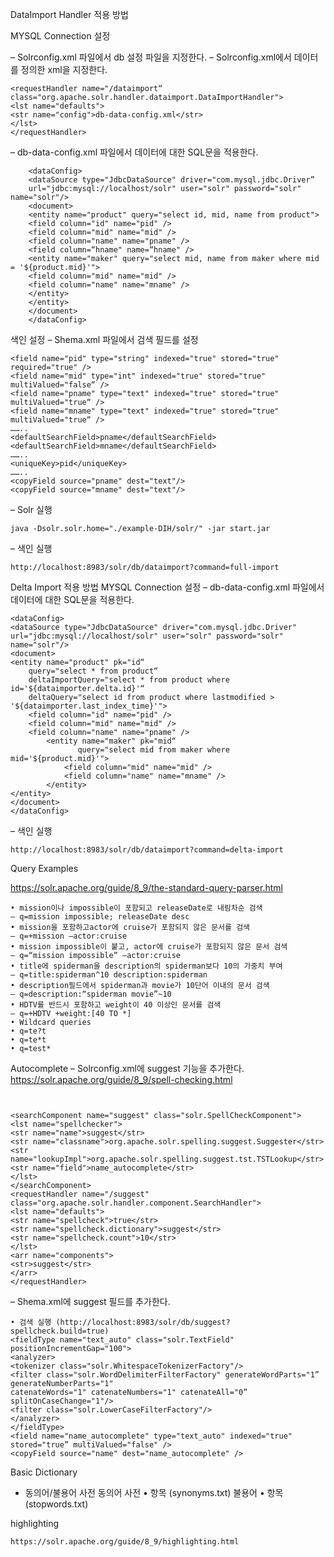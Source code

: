 DataImport Handler 적용 방법

MYSQL Connection 설정

– Solrconfig.xml 파일에서 db 설정 파일을 지정한다.
– Solrconfig.xml에서 데이터를 정의한 xml을 지정한다.
```
<requestHandler name="/dataimport“ class="org.apache.solr.handler.dataimport.DataImportHandler">
<lst name="defaults">
<str name="config">db-data-config.xml</str>
</lst>
</requestHandler> 
```

– db-data-config.xml 파일에서 데이터에 대한 SQL문을 적용한다.
```
    <dataConfig>
    <dataSource type="JdbcDataSource" driver="com.mysql.jdbc.Driver”
    url="jdbc:mysql://localhost/solr" user="solr" password="solr" name="solr"/>
    <document>
    <entity name="product" query="select id, mid, name from product">
    <field column="id" name="pid" />
    <field column="mid" name="mid" />
    <field column="name" name="pname" />
    <field column=“hname" name=“hname" />
    <entity name="maker" query="select mid, name from maker where mid = '${product.mid}'">
    <field column="mid" name="mid" />
    <field column="name" name="mname" />
    </entity>
    </entity>
    </document>
    </dataConfig>
```

색인 설정
– Shema.xml 파일에서 검색 필드를 설정
```
<field name="pid" type="string" indexed="true" stored="true" required="true" />
<field name="mid" type="int" indexed="true" stored="true" multiValued="false“ />
<field name="pname" type="text" indexed="true" stored="true" multiValued="true“ />
<field name="mname" type="text" indexed="true" stored="true" multiValued="true“ />
……..
<defaultSearchField>pname</defaultSearchField>
<defaultSearchField>mname</defaultSearchField>
……..
<uniqueKey>pid</uniqueKey>
……..
<copyField source="pname" dest="text"/>
<copyField source="mname" dest="text"/>
```
– Solr 실행
```
java -Dsolr.solr.home="./example-DIH/solr/" -jar start.jar
```
– 색인 실행
```
http://localhost:8983/solr/db/dataimport?command=full-import
```


Delta Import  적용 방법
MYSQL Connection 설정
– db-data-config.xml 파일에서 데이터에 대한 SQL문을 적용한다.
```
<dataConfig>
<dataSource type="JdbcDataSource" driver="com.mysql.jdbc.Driver"
url="jdbc:mysql://localhost/solr" user="solr" password="solr" name="solr"/>
<document>
<entity name="product" pk="id“
    query="select * from product“
    deltaImportQuery="select * from product where id='${dataimporter.delta.id}'“
    deltaQuery="select id from product where lastmodified > '${dataimporter.last_index_time}'">
    <field column="id" name="pid" />
    <field column="mid" name="mid" />
    <field column="name" name="pname" />
        <entity name="maker" pk="mid“
               query="select mid from maker where mid='${product.mid}'">
            <field column="mid" name="mid" />
            <field column="name" name="mname" />
        </entity>
</entity>
</document>
</dataConfig>
```
– 색인 실행
```
http://localhost:8983/solr/db/dataimport?command=delta-import
```

Query Examples

https://solr.apache.org/guide/8_9/the-standard-query-parser.html
```
• mission이나 impossible이 포함되고 releaseDate로 내림차순 검색
– q=mission impossible; releaseDate desc
• mission을 포함하고actor에 cruise가 포함되지 않은 문서를 검색
– q=+mission –actor:cruise
• mission impossible이 붙고, actor에 cruise가 포함되지 않은 문서 검색
– q=“mission impossible” –actor:cruise
• title에 spiderman을 description의 spiderman보다 10의 가중치 부여
– q=title:spiderman^10 description:spiderman
• description필드에서 spiderman과 movie가 10단어 이내의 문서 검색
– q=description:“spiderman movie”~10
• HDTV를 반드시 포함하고 weight이 40 이상인 문서를 검색
– q=+HDTV +weight:[40 TO *]
• Wildcard queries
• q=te?t
• q=te*t
• q=test*
```

Autocomplete
– Solrconfig.xml에 suggest 기능을 추가한다.
https://solr.apache.org/guide/8_9/spell-checking.html
```


<searchComponent name="suggest" class="solr.SpellCheckComponent">
<lst name="spellchecker">
<str name="name">suggest</str>
<str name="classname">org.apache.solr.spelling.suggest.Suggester</str>
<str name="lookupImpl">org.apache.solr.spelling.suggest.tst.TSTLookup</str>
<str name="field">name_autocomplete</str>
</lst>
</searchComponent>
<requestHandler name="/suggest" class="org.apache.solr.handler.component.SearchHandler">
<lst name="defaults">
<str name="spellcheck">true</str>
<str name="spellcheck.dictionary">suggest</str>
<str name="spellcheck.count">10</str>
</lst>
<arr name="components">
<str>suggest</str>
</arr>
</requestHandler>
```

– Shema.xml에 suggest 필드를 추가한다.
```
• 검색 실행 (http://localhost:8983/solr/db/suggest?spellcheck.build=true)
<fieldType name="text_auto" class="solr.TextField" positionIncrementGap="100">
<analyzer>
<tokenizer class="solr.WhitespaceTokenizerFactory"/>
<filter class="solr.WordDelimiterFilterFactory" generateWordParts="1” generateNumberParts="1"
catenateWords="1" catenateNumbers="1" catenateAll="0” splitOnCaseChange="1"/>
<filter class="solr.LowerCaseFilterFactory"/>
</analyzer>
</fieldType>
<field name="name_autocomplete" type="text_auto" indexed="true" stored="true” multiValued="false" />
<copyField source="name" dest="name_autocomplete" />
```

Basic Dictionary
- 동의어/불용어 사전
동의어 사전
• 항목 (synonyms.txt)
불용어
• 항목 (stopwords.txt)

highlighting
```
https://solr.apache.org/guide/8_9/highlighting.html
```
<fieldType name="text_ko" class="solr.TextField" > 
<analyzer type="index"> 
<tokenizer class="org.apache.lucene.analysis.ko.KoreanTokenizerFactory"/> 
<filter class="solr.LowerCaseFilterFactory"/> 
<filter class="solr.ClassicFilterFactory"/> 
<filter class="org.apache.lucene.analysis.ko.KoreanFilterFactory" hasOrigin="true" hasCNoun="true" bigrammable="false" queryMode="false"/> 
<filter class="solr.SynonymFilterFactory" synonyms="synonyms.txt" ignoreCase="true" expand="false" /> 
<filter class="org.apache.lucene.analysis.ko.WordSegmentFilterFactory" hasOrijin="true"/>
 <filter class="solr.StopFilterFactory" ignoreCase="true" words="stopwords.txt"/> 
 </analyzer> 
 <analyzer type="query"> 
 <tokenizer class="org.apache.lucene.analysis.ko.KoreanTokenizerFactory"/> 
 <filter class="solr.LowerCaseFilterFactory"/> 
 <filter class="solr.ClassicFilterFactory"/> 
 <filter class="org.apache.lucene.analysis.ko.KoreanFilterFactory" hasOrigin="true" hasCNoun="true" bigrammable="false" queryMode="false"/> 
 <filter class="solr.SynonymFilterFactory" synonyms="synonyms.txt" ignoreCase="true" expand="false" /> 
 <filter class="org.apache.lucene.analysis.ko.WordSegmentFilterFactory" hasOrijin="true"/> 
 <filter class="org.apache.lucene.analysis.ko.HanjaMappingFilterFactory"/> 
 <filter class="org.apache.lucene.analysis.ko.PunctuationDelimitFilterFactory"/> 
 <filter class="solr.StopFilterFactory" ignoreCase="true" words="stopwords.txt"/> 
 </analyzer> 
 </fieldType>

